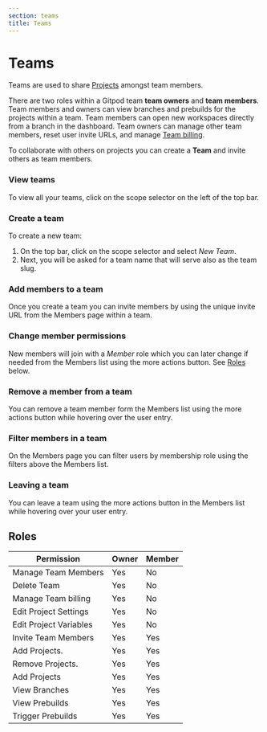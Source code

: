 ```yaml
---
section: teams
title: Teams
---
```


<script context="module">
  export const prerender = true;
</script>

# Teams

Teams are used to share [Projects](/docs/configure/projects) amongst team members.

There are two roles within a Gitpod team **team owners** and **team members**. Team members and owners can view branches and prebuilds for the projects within a team. Team members can open new workspaces directly from a branch in the dashboard. Team owners can manage other team members, reset user invite URLs, and manage [Team billing](/docs/configure/billing/team-billing).

To collaborate with others on projects you can create a **Team** and invite others as team members.

### View teams

To view all your teams, click on the scope selector on the left of the top bar.

### Create a team

To create a new team:

1. On the top bar, click on the scope selector and select _New Team_.
2. Next, you will be asked for a team name that will serve also as the team slug.

### Add members to a team

Once you create a team you can invite members by using the unique invite URL from the Members page within a team.

### Change member permissions

New members will join with a _Member_ role which you can later change if needed from the Members list using the more actions button. See [Roles](#roles) below.

### Remove a member from a team

You can remove a team member form the Members list using the more actions button while hovering over the user entry.

### Filter members in a team

On the Members page you can filter users by membership role using the filters above the Members list.

### Leaving a team

You can leave a team using the more actions button in the Members list while hovering over your user entry.

## Roles

| Permission             | Owner | Member |
| ---------------------- | ----- | ------ |
| Manage Team Members    | Yes   | No     |
| Delete Team            | Yes   | No     |
| Manage Team billing    | Yes   | No     |
| Edit Project Settings  | Yes   | No     |
| Edit Project Variables | Yes   | No     |
| Invite Team Members    | Yes   | Yes    |
| Add Projects.          | Yes   | Yes    |
| Remove Projects.       | Yes   | Yes    |
| Add Projects           | Yes   | Yes    |
| View Branches          | Yes   | Yes    |
| View Prebuilds         | Yes   | Yes    |
| Trigger Prebuilds      | Yes   | Yes    |
